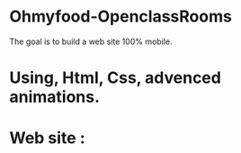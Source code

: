 # Ohmyfood-OpenclassRooms
The goal is to build a web site 100% mobile.

# Using, Html, Css, advenced animations.
# Web site : 
